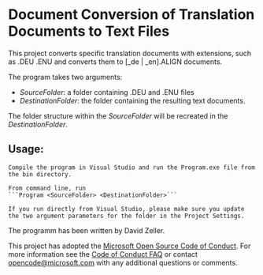 # Document Conversion of Translation Documents to Text Files

This project converts specific translation documents with extensions, such as .DEU .ENU and converts them to [_de | _en].ALIGN documents. 

The program takes two arguments:
- _SourceFolder_: a folder containing .DEU and .ENU files
- _DestinationFolder_: the folder containing the resulting text documents.

The folder structure within the _SourceFolder_ will be recreated in the _DestinationFolder_.

## Usage:
    Compile the program in Visual Studio and run the Program.exe file from the bin directory.

    From command line, run 
    ```Program <SourceFolder> <DestinationFolder>```

    If you run directly from Visual Studio, please make sure you update the two argument parameters for the folder in the Project Settings.


The programm has been written by David Zeller. 

This project has adopted the [Microsoft Open Source Code of Conduct](https://opensource.microsoft.com/codeofconduct/). For more information see the [Code of Conduct FAQ](https://opensource.microsoft.com/codeofconduct/faq/) or contact [opencode@microsoft.com](mailto:opencode@microsoft.com) with any additional questions or comments.
